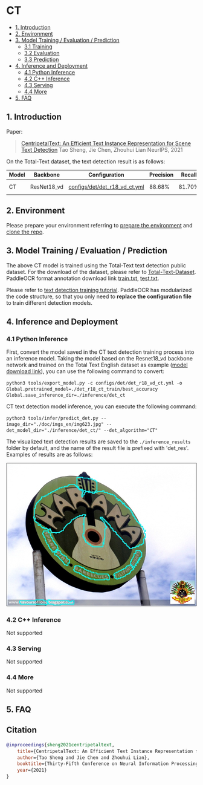 # CT

- [1. Introduction](#1)
- [2. Environment](#2)
- [3. Model Training / Evaluation / Prediction](#3)
    - [3.1 Training](#3-1)
    - [3.2 Evaluation](#3-2)
    - [3.3 Prediction](#3-3)
- [4. Inference and Deployment](#4)
    - [4.1 Python Inference](#4-1)
    - [4.2 C++ Inference](#4-2)
    - [4.3 Serving](#4-3)
    - [4.4 More](#4-4)
- [5. FAQ](#5)

<a name="1"></a>

## 1. Introduction

Paper:
> [CentripetalText: An Efficient Text Instance Representation for Scene Text Detection](https://arxiv.org/abs/2107.05945)
> Tao Sheng, Jie Chen, Zhouhui Lian
> NeurIPS, 2021


On the Total-Text dataset, the text detection result is as follows:

| Model | Backbone    | Configuration                                                        | Precision | Recall | Hmean  | Download                                                                              |
|-------|-------------|----------------------------------------------------------------------|-----------|--------|--------|---------------------------------------------------------------------------------------|
| CT    | ResNet18_vd | [configs/det/det_r18_vd_ct.yml](../../configs/det/det_r18_vd_ct.yml) | 88.68%    | 81.70% | 85.05% | [trained model](https://paddleocr.bj.bcebos.com/dygraph_v2.0/en/det_r18_ct_train.tar) |

<a name="2"></a>

## 2. Environment

Please prepare your environment referring to [prepare the environment](./environment_en.md)
and [clone the repo](./clone_en.md).

<a name="3"></a>

## 3. Model Training / Evaluation / Prediction

The above CT model is trained using the Total-Text text detection public dataset. For the download of the dataset,
please refer to [Total-Text-Dataset](https://github.com/cs-chan/Total-Text-Dataset/tree/master/Dataset). PaddleOCR
format annotation download
link [train.txt](https://paddleocr.bj.bcebos.com/dataset/ct_tipc/train.txt), [test.txt](https://paddleocr.bj.bcebos.com/dataset/ct_tipc/test.txt).

Please refer to [text detection training tutorial](./detection_en.md). PaddleOCR has modularized the code structure, so
that you only need to **replace the configuration file** to train different detection models.

<a name="4"></a>

## 4. Inference and Deployment

<a name="4-1"></a>

### 4.1 Python Inference

First, convert the model saved in the CT text detection training process into an inference model. Taking the model based
on the Resnet18_vd backbone network and trained on the Total Text English dataset as
example ([model download link](https://paddleocr.bj.bcebos.com/dygraph_v2.0/en/det_r18_ct_train.tar)), you can use the
following command to convert:

```shell
python3 tools/export_model.py -c configs/det/det_r18_vd_ct.yml -o Global.pretrained_model=./det_r18_ct_train/best_accuracy  Global.save_inference_dir=./inference/det_ct
```

CT text detection model inference, you can execute the following command:

```shell
python3 tools/infer/predict_det.py --image_dir="./doc/imgs_en/img623.jpg" --det_model_dir="./inference/det_ct/" --det_algorithm="CT"
```

The visualized text detection results are saved to the `./inference_results` folder by default, and the name of the
result file is prefixed with 'det_res'. Examples of results are as follows:

![](../imgs_results/det_res_img623_ct.jpg)

<a name="4-2"></a>

### 4.2 C++ Inference

Not supported

<a name="4-3"></a>

### 4.3 Serving

Not supported

<a name="4-4"></a>

### 4.4 More

Not supported

<a name="5"></a>

## 5. FAQ

## Citation

```bibtex
@inproceedings{sheng2021centripetaltext,
    title={CentripetalText: An Efficient Text Instance Representation for Scene Text Detection},
    author={Tao Sheng and Jie Chen and Zhouhui Lian},
    booktitle={Thirty-Fifth Conference on Neural Information Processing Systems},
    year={2021}
}
```
